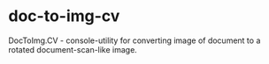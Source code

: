 # doc-to-img-cv
DocToImg.CV - console-utility for converting image of document to a rotated document-scan-like image.
